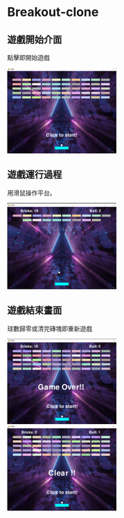 # Breakout-clone

## 遊戲開始介面

點擊即開始遊戲

<img src="https://github.com/c64106153/picture/blob/main/%E8%9E%A2%E5%B9%95%E6%93%B7%E5%8F%96%E7%95%AB%E9%9D%A2%202022-07-16%20130050.png" width="50%" height="50%">

## 遊戲運行過程

用滑鼠操作平台。

<img src="https://github.com/c64106153/picture/blob/main/%E8%9E%A2%E5%B9%95%E6%93%B7%E5%8F%96%E7%95%AB%E9%9D%A2%202022-07-16%20130106.png" width="50%" height="50%">

## 遊戲結束畫面

球數歸零或清完磚塊即重新遊戲

<img src="https://github.com/c64106153/picture/blob/main/%E8%9E%A2%E5%B9%95%E6%93%B7%E5%8F%96%E7%95%AB%E9%9D%A2%202022-07-16%20130118.png" width="50%" height="50%">

<img src="https://github.com/c64106153/picture/blob/main/%E8%9E%A2%E5%B9%95%E6%93%B7%E5%8F%96%E7%95%AB%E9%9D%A2%202022-07-16%20130423.png" width="50%" height="50%">
